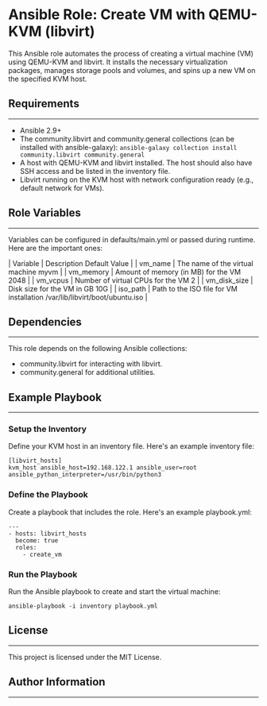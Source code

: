 # Ansible Role: Create VM with QEMU-KVM (libvirt)

This Ansible role automates the process of creating a virtual machine (VM) using QEMU-KVM and libvirt. It installs the necessary virtualization packages, manages storage pools and volumes, and spins up a new VM on the specified KVM host.

## Requirements
----------------

- Ansible 2.9+
- The community.libvirt and community.general collections (can be installed with ansible-galaxy):
```ansible-galaxy collection install community.libvirt community.general```
- A host with QEMU-KVM and libvirt installed. The host should also have SSH access and be listed in the inventory file.
- Libvirt running on the KVM host with network configuration ready (e.g., default network for VMs).

## Role Variables
----------------

Variables can be configured in defaults/main.yml or passed during runtime. Here are the important ones:

| Variable	| Description	Default Value |
| vm_name	| The name of the virtual machine	myvm | 
| vm_memory	| Amount of memory (in MB) for the VM	2048 |
| vm_vcpus	| Number of virtual CPUs for the VM	2 |
| vm_disk_size	| Disk size for the VM in GB	10G | 
| iso_path	| Path to the ISO file for VM installation	/var/lib/libvirt/boot/ubuntu.iso |

## Dependencies
----------------

This role depends on the following Ansible collections:

- community.libvirt for interacting with libvirt.
- community.general for additional utilities.

## Example Playbook
----------------

### Setup the Inventory
Define your KVM host in an inventory file. Here's an example inventory file:

```
[libvirt_hosts]
kvm_host ansible_host=192.168.122.1 ansible_user=root ansible_python_interpreter=/usr/bin/python3
```

### Define the Playbook
Create a playbook that includes the role. Here's an example playbook.yml:

```
---
- hosts: libvirt_hosts
  become: true
  roles:
    - create_vm
```

### Run the Playbook
Run the Ansible playbook to create and start the virtual machine:

```
ansible-playbook -i inventory playbook.yml
```

## License
-------

This project is licensed under the MIT License.

## Author Information
------------------
